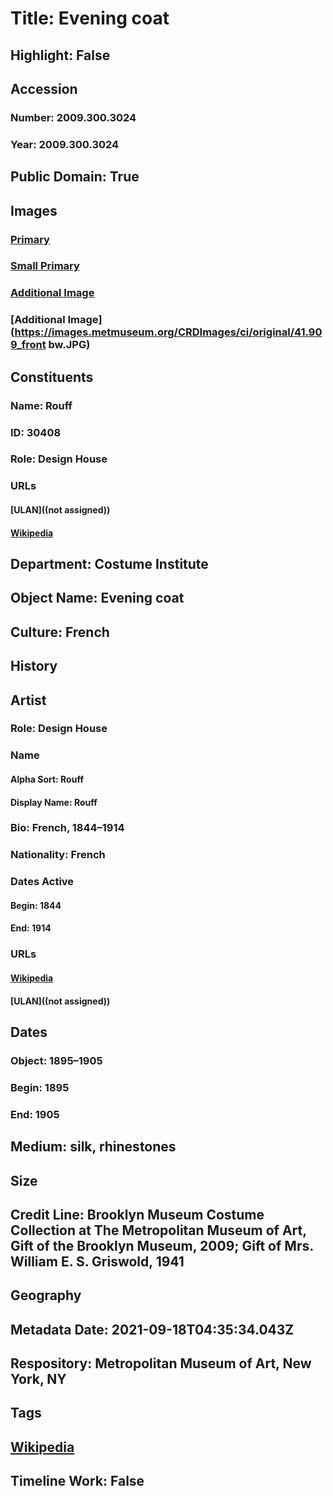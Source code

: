# Title: Evening coat
## Highlight: False
## Accession
### Number: 2009.300.3024
### Year: 2009.300.3024
## Public Domain: True
## Images
### [Primary](https://images.metmuseum.org/CRDImages/ci/original/41.909_threequarter_front_CP4.jpg)
### [Small Primary](https://images.metmuseum.org/CRDImages/ci/web-large/41.909_threequarter_front_CP4.jpg)
### [Additional Image](https://images.metmuseum.org/CRDImages/ci/original/41.909_back_CP4.jpg)
### [Additional Image](https://images.metmuseum.org/CRDImages/ci/original/41.909_front bw.JPG)
## Constituents
### Name: Rouff
### ID: 30408
### Role: Design House
### URLs
#### [ULAN]((not assigned))
#### [Wikipedia](https://www.wikidata.org/wiki/Q64851165)
## Department: Costume Institute
## Object Name: Evening coat
## Culture: French
## History
## Artist
### Role: Design House
### Name
#### Alpha Sort: Rouff
#### Display Name: Rouff
### Bio: French, 1844–1914
### Nationality: French
### Dates Active
#### Begin: 1844
#### End: 1914
### URLs
#### [Wikipedia](https://www.wikidata.org/wiki/Q64851165)
#### [ULAN]((not assigned))
## Dates
### Object: 1895–1905
### Begin: 1895
### End: 1905
## Medium: silk, rhinestones
## Size
## Credit Line: Brooklyn Museum Costume Collection at The Metropolitan Museum of Art, Gift of the Brooklyn Museum, 2009; Gift of Mrs. William E. S. Griswold, 1941
## Geography
## Metadata Date: 2021-09-18T04:35:34.043Z
## Respository: Metropolitan Museum of Art, New York, NY
## Tags
## [Wikipedia](https://www.wikidata.org/wiki/Q96181410)
## Timeline Work: False